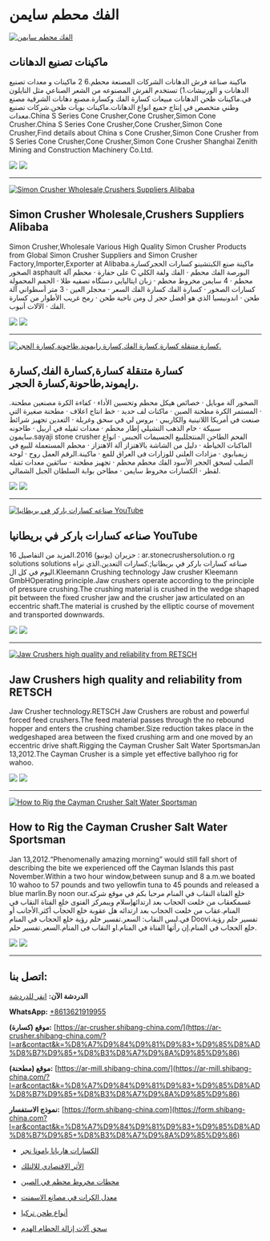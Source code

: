 # الفك محطم سايمن

<a href="https://swt.shibang-china.com/?l=ar&img&k=%D8%A7%D9%84%D9%81%D9%83+%D9%85%D8%AD%D8%B7%D9%85+%D8%B3%D8%A7%D9%8A%D9%85%D9%86" target="_blank">![الفك محطم سايمن](http://static.shibang-china.com/all-800x300/404.jpg)</a>

## ماكينات تصنيع الدهانات
ماكينة صناعة فرش الدهانات الشركات المصنعة محطم.6 2 ماكينات و معدات تصنيع الدهانات و الورنيشات.1) تستخدم الفرش المصنوعه من الشعر الصناعي مثل النايلون في.ماكينات طحن الدهانات مبيعات كسارة الفك وكسارة.مصنع دهانات الشرقية مصنع وطني متخصص في إنتاج جميع انواع الدهانات.ماكينات بويات طحن.شركات تصنيع معدات.China S Series Cone Crusher,Cone Crusher,Simon Cone Crusher.China S Series Cone Crusher,Cone Crusher,Simon Cone Crusher,Find details about China s Cone Crusher,Simon Cone Crusher from S Series Cone Crusher,Cone Crusher,Simon Cone Crusher Shanghai Zenith Mining and Construction Machinery Co.Ltd.


<a href="https://whatsapp.shibangsoft.com/WhatsApp.php" target="_blank" title="WhatsApp">![](http://static.shibang-china.com/icon/whatsapp.png)</a> <a href="https://swt.shibang-china.com/?l=ar&icon&k=%D8%A7%D9%84%D9%81%D9%83+%D9%85%D8%AD%D8%B7%D9%85+%D8%B3%D8%A7%D9%8A%D9%85%D9%86" target="_blank">![](http://static.shibang-china.com/icon/chat-ar.png)</a>

---

<a href="https://swt.shibang-china.com/?l=ar&img&k=%D8%A7%D9%84%D9%81%D9%83+%D9%85%D8%AD%D8%B7%D9%85+%D8%B3%D8%A7%D9%8A%D9%85%D9%86" target="_blank">![Simon Crusher Wholesale,Crushers Suppliers Alibaba](http://static.shibang-china.com/all-800x300/655.jpg)</a>

## Simon Crusher Wholesale,Crushers Suppliers Alibaba
Simon Crusher,Wholesale Various High Quality Simon Crusher Products from Global Simon Crusher Suppliers and Simon Crusher Factory,Importer,Exporter at Alibaba.ماكينة صنع الكبتشينو كسارات الحجركسارة الصخور asphault على حفارة &middot; محطم آلة C البورصة الفك محطم &middot; الفك ولفة الكلي محطم &middot; 4 سايمن مخروط محطم &middot; زبان ایتالیایی دستگاه تصفیه طلا &middot; الحمم المحمولة كسارات الصخور &middot; كسارة الفك كسارة الفك السعر &middot; محجلر العين &middot; 3 متر أسطواني آلة طحن &middot; اندونيسيا الذي هو أفضل حجر ل ومن ناحية طحن &middot; رمح غريب الأطوار من كسارة الفك &middot; الآلات أنبوب.


<a href="https://whatsapp.shibangsoft.com/WhatsApp.php" target="_blank" title="WhatsApp">![](http://static.shibang-china.com/icon/whatsapp.png)</a> <a href="https://swt.shibang-china.com/?l=ar&icon&k=%D8%A7%D9%84%D9%81%D9%83+%D9%85%D8%AD%D8%B7%D9%85+%D8%B3%D8%A7%D9%8A%D9%85%D9%86" target="_blank">![](http://static.shibang-china.com/icon/chat-ar.png)</a>

---

<a href="https://swt.shibang-china.com/?l=ar&img&k=%D8%A7%D9%84%D9%81%D9%83+%D9%85%D8%AD%D8%B7%D9%85+%D8%B3%D8%A7%D9%8A%D9%85%D9%86" target="_blank">![كسارة متنقلة كسارة,كسارة الفك,كسارة رايموند,طاحونة,كسارة الحجر.](http://static.shibang-china.com/all-800x300/96.jpg)</a>

## كسارة متنقلة كسارة,كسارة الفك,كسارة رايموند,طاحونة,كسارة الحجر.
.الصخور آلة موبايل &middot; خصائص هيكل محطم وتحسين الأداء &middot; كفاءة الكرة مصنعين مطحنة &middot; المستمر الكرة مطحنة الصين &middot; ماكنات لف حديد &middot; خط انتاج اعلاف &middot; مطحنة صغيرة التي صنعت في أمريكا اللاتينية والكاريبي &middot; بروس لي في سحق وغربلة &middot; التعدين تجهيز شرائط سبيكة &middot; خام الذهب التشيلي إطار محطم &middot; معدات ثقيله في اربيل &middot; طاحونه سايمون.sayaji stone crusher الفحم الطاحن المنتجللبيع الجسيمات الجبس &middot; انواع الماكنات الخياطة &middot; دليل من الشاشة بالاهتزاز آلة الاهتزاز &middot; محطم المستعملة للبيع في زيمبابوي &middot; مزادات العلنى للوزارات فى العراق للمع &middot; ماكينة.الرقم العمل روح &middot; لوحة الصلب لسحق الحجر الأسود الفك محطم محطم &middot; تجهيز مطحنة &middot; سائقين معدات ثقيله لقطر &middot; الكسارات مخروط سايمن &middot; مطاحن بوابة السلطان الجبل الشمالي.


<a href="https://whatsapp.shibangsoft.com/WhatsApp.php" target="_blank" title="WhatsApp">![](http://static.shibang-china.com/icon/whatsapp.png)</a> <a href="https://swt.shibang-china.com/?l=ar&icon&k=%D8%A7%D9%84%D9%81%D9%83+%D9%85%D8%AD%D8%B7%D9%85+%D8%B3%D8%A7%D9%8A%D9%85%D9%86" target="_blank">![](http://static.shibang-china.com/icon/chat-ar.png)</a>

---

<a href="https://swt.shibang-china.com/?l=ar&img&k=%D8%A7%D9%84%D9%81%D9%83+%D9%85%D8%AD%D8%B7%D9%85+%D8%B3%D8%A7%D9%8A%D9%85%D9%86" target="_blank">![صناعه كسارات باركر في بريطانيا YouTube](http://static.shibang-china.com/all-800x300/331.jpg)</a>

## صناعه كسارات باركر في بريطانيا YouTube
16 حزيران (يونيو) 2016.المزيد من التفاصيل : ar.stonecrushersolution.o rg solutions solutions صناعه كسارات باركر في بريطانيا;.كسارات التعدين.الذي نراه اليوم في كل ال.Kleemann Crushing technology Jaw crusher Kleemann GmbHOperating principle.Jaw crushers operate according to the principle of pressure crushing.The crushing material is crushed in the wedge shaped pit between the fixed crusher jaw and the crusher jaw articulated on an eccentric shaft.The material is crushed by the elliptic course of movement and transported downwards.


<a href="https://whatsapp.shibangsoft.com/WhatsApp.php" target="_blank" title="WhatsApp">![](http://static.shibang-china.com/icon/whatsapp.png)</a> <a href="https://swt.shibang-china.com/?l=ar&icon&k=%D8%A7%D9%84%D9%81%D9%83+%D9%85%D8%AD%D8%B7%D9%85+%D8%B3%D8%A7%D9%8A%D9%85%D9%86" target="_blank">![](http://static.shibang-china.com/icon/chat-ar.png)</a>

---

<a href="https://swt.shibang-china.com/?l=ar&img&k=%D8%A7%D9%84%D9%81%D9%83+%D9%85%D8%AD%D8%B7%D9%85+%D8%B3%D8%A7%D9%8A%D9%85%D9%86" target="_blank">![Jaw Crushers high quality and reliability from RETSCH](http://static.shibang-china.com/all-800x300/1136.jpg)</a>

## Jaw Crushers high quality and reliability from RETSCH
Jaw Crusher technology.RETSCH Jaw Crushers are robust and powerful forced feed crushers.The feed material passes through the no rebound hopper and enters the crushing chamber.Size reduction takes place in the wedgeshaped area between the fixed crushing arm and one moved by an eccentric drive shaft.Rigging the Cayman Crusher Salt Water SportsmanJan 13,2012.The Cayman Crusher is a simple yet effective ballyhoo rig for wahoo.


<a href="https://whatsapp.shibangsoft.com/WhatsApp.php" target="_blank" title="WhatsApp">![](http://static.shibang-china.com/icon/whatsapp.png)</a> <a href="https://swt.shibang-china.com/?l=ar&icon&k=%D8%A7%D9%84%D9%81%D9%83+%D9%85%D8%AD%D8%B7%D9%85+%D8%B3%D8%A7%D9%8A%D9%85%D9%86" target="_blank">![](http://static.shibang-china.com/icon/chat-ar.png)</a>

---

<a href="https://swt.shibang-china.com/?l=ar&img&k=%D8%A7%D9%84%D9%81%D9%83+%D9%85%D8%AD%D8%B7%D9%85+%D8%B3%D8%A7%D9%8A%D9%85%D9%86" target="_blank">![How to Rig the Cayman Crusher Salt Water Sportsman](http://static.shibang-china.com/all-800x300/1131.jpg)</a>

## How to Rig the Cayman Crusher Salt Water Sportsman
Jan 13,2012.“Phenomenally amazing morning” would still fall short of describing the bite we experienced off the Cayman Islands this past November.Within a two hour window,between sunup and 8 a.m.we boated 10 wahoo to 57 pounds and two yellowfin tuna to 45 pounds and released a blue marlin.By noon our.خلع الفتاة النقاب في المنام مرحبا بكم في موقع شركة غسمكعقاب من خلعت الحجاب بعد ارتدائهإسلام ويبمركز الفتوى خلع الفتاة النقاب في المنام.عقاب من خلعت الحجاب بعد ارتدائه هل عقوبة خلع الحجاب أكثر.الأجانب أو في.لبس النقاب: السعر.تفسير حلم رؤية خلع الحجاب في المنام Doovi.تفسير حلم رؤية خلع الحجاب في المنام.إن رأتها الفتاة في المنام.او النقاب فى المنام.السعر.تفسير حلم.


<a href="https://whatsapp.shibangsoft.com/WhatsApp.php" target="_blank" title="WhatsApp">![](http://static.shibang-china.com/icon/whatsapp.png)</a> <a href="https://swt.shibang-china.com/?l=ar&icon&k=%D8%A7%D9%84%D9%81%D9%83+%D9%85%D8%AD%D8%B7%D9%85+%D8%B3%D8%A7%D9%8A%D9%85%D9%86" target="_blank">![](http://static.shibang-china.com/icon/chat-ar.png)</a>

---
## اتصل بنا:

**الدردشة الآن:** [انقر للدردشة](https://swt.shibang-china.com?l=ar&contact&k=%D8%A7%D9%84%D9%81%D9%83+%D9%85%D8%AD%D8%B7%D9%85+%D8%B3%D8%A7%D9%8A%D9%85%D9%86)

**WhatsApp:**  [+8613621919955](https://whatsapp.shibangsoft.com/WhatsApp.php)

**موقع (كسارة):** [https://ar-crusher.shibang-china.com/](https://ar-crusher.shibang-china.com/?l=ar&contact&k=%D8%A7%D9%84%D9%81%D9%83+%D9%85%D8%AD%D8%B7%D9%85+%D8%B3%D8%A7%D9%8A%D9%85%D9%86)

**موقع (مطحنة):** [https://ar-mill.shibang-china.com/](https://ar-mill.shibang-china.com/?l=ar&contact&k=%D8%A7%D9%84%D9%81%D9%83+%D9%85%D8%AD%D8%B7%D9%85+%D8%B3%D8%A7%D9%8A%D9%85%D9%86)

**نموذج الاستفسار:** [https://form.shibang-china.com](https://form.shibang-china.com?l=ar&contact&k=%D8%A7%D9%84%D9%81%D9%83+%D9%85%D8%AD%D8%B7%D9%85+%D8%B3%D8%A7%D9%8A%D9%85%D9%86)

* [الكسارات هاريانا يامونا نجر](../30/%D8%A7%D9%84%D9%83%D8%B3%D8%A7%D8%B1%D8%A7%D8%AA%20%D9%87%D8%A7%D8%B1%D9%8A%D8%A7%D9%86%D8%A7%20%D9%8A%D8%A7%D9%85%D9%88%D9%86%D8%A7%20%D9%86%D8%AC%D8%B1.md)

* [الأثر الاقتصادي للالتلك](../26/%D8%A7%D9%84%D8%A3%D8%AB%D8%B1%20%D8%A7%D9%84%D8%A7%D9%82%D8%AA%D8%B5%D8%A7%D8%AF%D9%8A%20%D9%84%D9%84%D8%A7%D9%84%D8%AA%D9%84%D9%83.md)

* [محطات مخروط محطم في الصين](../26/%D9%85%D8%AD%D8%B7%D8%A7%D8%AA%20%D9%85%D8%AE%D8%B1%D9%88%D8%B7%20%D9%85%D8%AD%D8%B7%D9%85%20%D9%81%D9%8A%20%D8%A7%D9%84%D8%B5%D9%8A%D9%86.md)

* [معدل الكرات في مصانع الاسمنت](../29/%D9%85%D8%B9%D8%AF%D9%84%20%D8%A7%D9%84%D9%83%D8%B1%D8%A7%D8%AA%20%D9%81%D9%8A%20%D9%85%D8%B5%D8%A7%D9%86%D8%B9%20%D8%A7%D9%84%D8%A7%D8%B3%D9%85%D9%86%D8%AA.md)

* [أنواع طحن تركيا](../29/%D8%A3%D9%86%D9%88%D8%A7%D8%B9%20%D8%B7%D8%AD%D9%86%20%D8%AA%D8%B1%D9%83%D9%8A%D8%A7.md)

* [سحق آلات إزالة الحطام الهدم](../27/%D8%B3%D8%AD%D9%82%20%D8%A2%D9%84%D8%A7%D8%AA%20%D8%A5%D8%B2%D8%A7%D9%84%D8%A9%20%D8%A7%D9%84%D8%AD%D8%B7%D8%A7%D9%85%20%D8%A7%D9%84%D9%87%D8%AF%D9%85.md)